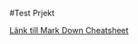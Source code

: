 #Test Prjekt

 [Länk till Mark Down Cheatsheet](https://github.com/adam-p/markdown-here/wiki/Markdown-Cheatsheet)